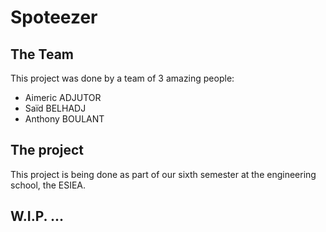 # Spoteezer

## The Team

This project was done by a team of 3 amazing people:

+ Aimeric ADJUTOR
+ Saïd BELHADJ
+ Anthony BOULANT

## The project

This project is being done as part of our sixth semester at the engineering school, the ESIEA.

## W.I.P. ...